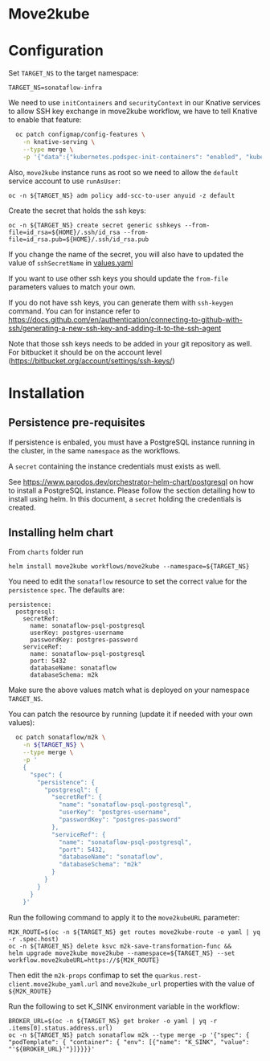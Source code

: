 Move2kube
===========

# Configuration
Set `TARGET_NS` to the target namespace:
```console
TARGET_NS=sonataflow-infra
```

We need to use `initContainers` and `securityContext` in our Knative services to allow SSH key exchange in move2kube workflow, we have to tell Knative to enable that feature:
```bash
  oc patch configmap/config-features \
    -n knative-serving \
    --type merge \
    -p '{"data":{"kubernetes.podspec-init-containers": "enabled", "kubernetes.podspec-securitycontext": "enabled"}}'

```

Also, `move2kube` instance runs as root so we need to allow the `default` service account to use `runAsUser`:
```console
oc -n ${TARGET_NS} adm policy add-scc-to-user anyuid -z default
```

Create the secret that holds the ssh keys:
```console
oc -n ${TARGET_NS} create secret generic sshkeys --from-file=id_rsa=${HOME}/.ssh/id_rsa --from-file=id_rsa.pub=${HOME}/.ssh/id_rsa.pub
```
If you change the name of the secret, you will also have to updated the value of `sshSecretName` in [values.yaml](values.yaml)

If you want to use other ssh keys you should update the `from-file` parameters values to match your own.

If you do not have ssh keys, you can generate them with `ssh-keygen` command. You can for instance refer to https://docs.github.com/en/authentication/connecting-to-github-with-ssh/generating-a-new-ssh-key-and-adding-it-to-the-ssh-agent 

Note that those ssh keys needs to be added in your git repository as well. For bitbucket it should be on the account level (https://bitbucket.org/account/settings/ssh-keys/)

# Installation
## Persistence pre-requisites
If persistence is enbaled, you must have a PostgreSQL instance running in the cluster, in the same `namespace` as the workflows.

A `secret` containing the instance credentials must exists as well. 

See https://www.parodos.dev/orchestrator-helm-chart/postgresql on how to install a PostgreSQL instance. Please follow the section detailing how to install using helm. In this document, a `secret` holding the credentials is created.


## Installing helm chart 
From `charts` folder run 
```console
helm install move2kube workflows/move2kube --namespace=${TARGET_NS}
```


You need to edit the `sonataflow` resource to set the correct value for the `persistence` `spec`.
The defaults are:
```
persistence:
  postgresql:
    secretRef:
      name: sonataflow-psql-postgresql
      userKey: postgres-username
      passwordKey: postgres-password
    serviceRef:
      name: sonataflow-psql-postgresql
      port: 5432
      databaseName: sonataflow
      databaseSchema: m2k
```

Make sure the above values match what is deployed on your namespace `TARGET_NS`.

You can patch the resource by running (update it if needed with your own values):
```bash
  oc patch sonataflow/m2k \
    -n ${TARGET_NS} \
    --type merge \
    -p '
    {
      "spec": {
        "persistence": {
          "postgresql": {
            "secretRef": {
              "name": "sonataflow-psql-postgresql",
              "userKey": "postgres-username",
              "passwordKey": "postgres-password"
            },
            "serviceRef": {
              "name": "sonataflow-psql-postgresql",
              "port": 5432,
              "databaseName": "sonataflow",
              "databaseSchema": "m2k"
            }
          }
        }
      }
    }'
```


Run the following command to apply it to the `move2kubeURL` parameter:
```console
M2K_ROUTE=$(oc -n ${TARGET_NS} get routes move2kube-route -o yaml | yq -r .spec.host)
oc -n ${TARGET_NS} delete ksvc m2k-save-transformation-func &&
helm upgrade move2kube move2kube --namespace=${TARGET_NS} --set workflow.move2kubeURL=https://${M2K_ROUTE}
```

Then edit the `m2k-props` confimap to set the `quarkus.rest-client.move2kube_yaml.url` and `move2kube_url` properties with the value of `${M2K_ROUTE}`

Run the following to set K_SINK environment variable in the workflow:
```console
BROKER_URL=$(oc -n ${TARGET_NS} get broker -o yaml | yq -r .items[0].status.address.url)
oc -n ${TARGET_NS} patch sonataflow m2k --type merge -p '{"spec": { "podTemplate": { "container": { "env": [{"name": "K_SINK", "value": "'${BROKER_URL}'"}]}}}}'
```
